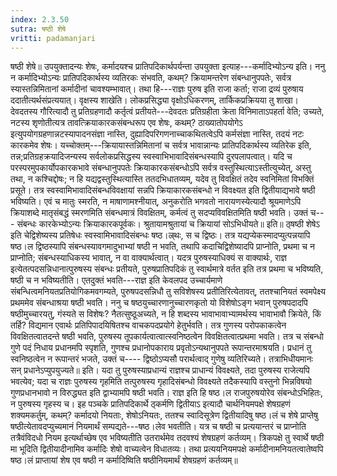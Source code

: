```yaml
---
index: 2.3.50
sutra: षष्ठी शेषे
vritti: padamanjari
---
```


 षष्ठी शेषे॥ उपयुक्तादन्यः शेषः, कर्मादयश्च प्रातिपदिकार्थपर्यन्ता उपयुक्ता इत्याह---कर्मादिभ्योऽन्य इति। ननु न कर्मादिभ्योऽन्यः प्रातिपदिकार्थस्य व्यतिरकः संभवति, कथम्? क्रियामन्तरेण संबन्धानुपपतेः, सर्वत्र स्यास्तन्निमितानां कर्मादीनां चावश्यम्भावात्। तथा हि---राज्ञः पुरुष इति राजा कर्ता; राजा द्रव्यं पुरुषाय ददातीत्यर्थसंप्रत्ययात्। वृक्षस्य शाखेति। लोकप्रसिद्ध्या वृक्षोऽधिकरणम्, तार्किकप्रक्रियया तु शाखा। देवदतस्य गौरित्यादौ तु प्रतिग्रहणादौ कर्तृत्वं प्रतीयते---देवदतः प्रतिग्रहीता क्रेता विनिमाताऽपहर्ता वेति; उच्यते, नटस्य शृणोतीत्यत्र तावत्क्रियाकारकसंबन्धरूप एव शेषः, कथम्? ठाख्यातोपयोगेऽ इत्युपयोगग्रहणान्नटस्यापादनसंज्ञा नास्ति, दुह्यादिपरिगणनाच्चाकथितत्वेऽपि कर्मसंज्ञा नास्ति, तदयं नटः कारकमेव शेषः। यच्चोक्तम्---क्रियायास्तन्निमितानां च सर्वत्र भावान्नान्यः प्रातिपदिकार्थस्य व्यतिरेक इति, तन्न;प्रतिग्रहक्रयादिजन्यस्य सर्वलोकप्रसिद्धस्य स्वस्वाभिभावादिसंबन्धस्यापि दुरपलापत्वात्। यदि च परस्परमुपकार्योपकारकभावे संबन्धानुपपतेः क्रियाकारकसंबन्धोऽपि सर्वत्र वस्तुस्थित्याऽस्तीत्युच्येत्, अस्तु तथा, न कश्चिद्दोषः; न हि यद्यद्वस्तुस्थित्यास्ति ततदभिधातव्यम्, यदेव तु विवक्षितं तदेव स्वनिमितां विभक्तिं प्रसूते। तत्र स्वस्वामिभावादिसंबन्धविवक्षायां सन्नपि क्रियाकारकसंबन्धो न विवक्ष्यत इति द्वितीयाद्यभावे षष्ठी भविष्यति। एवं च मातुः स्मरति, न माषाणामश्नीयात्, अनुकरोति भगवतो नारायणस्येत्यादौ श्रूयमाणेऽपि क्रियाशब्दे मातृसंबद्धं स्मरणमिति संबन्धमात्रं विवक्षितम्, कर्मत्वं तु सदप्यविवक्षितमिति षष्ठी भवति। उक्तं च--- संबन्धः कारकेभ्योऽन्यः क्रियाकारकपूर्वकः। श्रुतायामश्रुतायां च क्रियायां सोऽभिधीयते॥ इति॥ ठ्षष्ठी शेषेऽ इति चेद्विशेष्यस्य प्रतिषेधः स्वस्वामिभावादिसंबन्धः षष्ठ।ल्र्थः, स च द्विष्ठः। तत्र यद्यप्येकस्मादप्युत्पन्नयापि षष्ठ।ल द्विष्ठस्यापि संबन्धस्यावगमादुभाभ्यां षष्ठी न भवति, तथापि कदाचिद्विशेष्यादपि प्राप्नोति, प्रथमा च न प्राप्नोति; संबन्धस्याधिकस्य भावात्, न वा वाक्यार्थत्वात्। यदत्र पुरुषस्याधिक्यं स वाक्यार्थः, राज्ञ इत्येतत्पदसन्निधानात्पुरुषस्य संबन्धः प्रतीयते, पुरुषप्रातिपदिकं तु स्वार्थमात्रे वर्तत इति तत्र प्रथमा च भविष्यति, षष्ठी च न भविष्यतीति। एतदुक्तं भवति---राज्ञ इति केवलपद उच्चार्यमाणे संबन्धित्वमनियतप्रतियोगिकमवगम्यते, पुरुषपदसन्निधौ तु सविशेषस्य प्रतीतिरित्येतावत्, ततश्चानियतं स्वमपेक्ष्य प्रथममेव संबन्धाश्रया षष्ठी भवति। ननु च षष्ठयुच्चारणानुच्चारणकृतो यो विशेषोऽङ्ग भवान् पुरुषपदादपि षष्ठीमुच्चारयतु, गंस्यते स विशेषः? नैतत्सुष्ठूअच्यते, न हि शब्दस्य भावाभावाभ्यामर्थस्य भावाभावौ क्रियेते, किं तर्हि? विद्यमान एवार्थः प्रतिपिपादयिषितश्च वाचकपदप्रयोगे हेतुर्भवति। तत्र गुणस्य परोपकाकत्वेन विवक्षितत्वातदन्ते षष्ठी भवति, पुरुषस्य तूपकार्यत्वात्वात्स्वनिष्ठत्वेन विवक्षितत्वात्प्रथमा भवति। तत्र च संबन्धो गुणे पदं निधाय प्रधानमपि स्पृशति, गुणश्च प्रधानोपकाराय प्रवृतोऽन्यथानुपपते रूपान्तरमाश्रयति। प्रधानं तु स्वनिष्ठत्वेन न रूपान्तरं भजते, उक्तं च---- द्विष्ठोऽप्यसौ परार्थत्वाद् गुणेषु व्यतिरिच्यते। तत्राभिधीयमानः सन् प्रधानेऽप्युपयुज्यते॥ इति। यदा तु पुरुषस्याप्रधान्यं राज्ञश्च प्राधान्यं विवक्ष्यते, तदा पुरुषस्य राजेत्यपि भवत्येव; यदा च राज्ञः पुरुषस्य गृहमिति तत्पुरुषस्य गृहादिसंबन्धो विवक्ष्यते तदैकस्यापि वस्तुनो भिन्नविषयो गुणप्रधानभावो न विरुद्ध्यत इति द्वाभ्यामपि षष्ठी भवति। राज्ञ इति हि षष्ठ।ल राजपुरुषयोरेव संबन्धोऽभिहितः, न पुरुषस्य गृहस्य च। इह पञ्चके प्रातिपदिकार्थे ठ्कर्मणि द्वितीयाऽ इत्यादौ चार्थनियमपक्षे शेषग्रहणं शक्यमकर्तुम्, कथम्? कर्मादयो नियताः, शेषोऽनियतः, ततश्च स्वादिसूत्रेण द्वितीयादिषु षष्ठ।लं च शेषे प्राप्तेषु षष्ठीत्येतावदप्युच्यमानं नियमार्थं सम्पद्यते---षष्ठ।लेव भवतीति। यत्र च षष्ठी च प्रत्ययान्तरं च प्राप्नोति तत्रैवंविदधो नियम इत्यर्थाच्छेष एव भविष्यतीति उतरार्थमेव तदवश्यं शेषग्रहणं कर्तव्यम्। त्रिकपक्षे तु स्वार्थे षष्ठी मा भूदिति द्वितीयादीनामिव कर्मादिः शेषो वाच्यत्वेन विधातव्यः। तथा प्रत्ययनियमपक्षे कर्मादीनामनियतत्वातेष्वपि षष्ठ।लं प्राप्तायां शेष एव षष्ठी न कर्मादिष्विति षष्ठीनियमार्थं शेषग्रहणं कर्तव्यम्॥